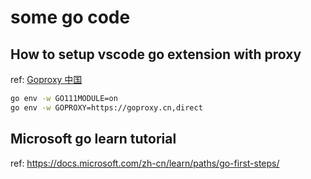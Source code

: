 # some go code

## How to setup vscode go extension with proxy

ref: [Goproxy 中国](https://goproxy.cn/)

``` bash
go env -w GO111MODULE=on
go env -w GOPROXY=https://goproxy.cn,direct
```

## Microsoft go learn tutorial

ref: https://docs.microsoft.com/zh-cn/learn/paths/go-first-steps/

